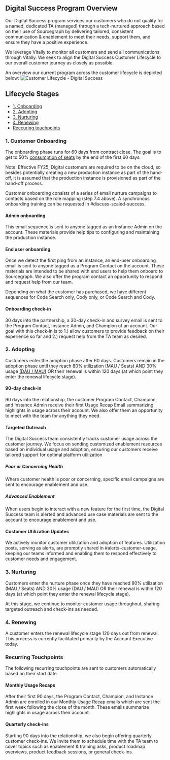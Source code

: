 ## Digital Success Program Overview

Our Digital Success program services our customers who do not qualify for a named, dedicated TA (managed) through a tech-nurtured approach based on their use of Sourcegraph by delivering tailored, consistent communication & enablement to meet their needs, support them, and ensure they have a positive experience.

We leverage Vitally to monitor all customers and send all communications through Vitally. We seek to align the Digital Success Customer Lifecycle to our overall customer journey as closely as possible.

An overview our current program across the customer lifecycle is depicted below:
![Customer Lifecycle - Digital Success](https://github.com/sourcegraph/handbook/assets/7228359/cd686ea6-6d09-4dd8-a278-f52548efd637)

## Lifecycle Stages

- [1. Onboarding](#customer-onboarding)
- [2. Adopting](#adopting)
- [3. Nurturing](#nurturing)
- [4. Renewing](#renewing)
- [Reccuring touchpoints](#recurring-touchpoints)

### 1. Customer Onboarding

The onboarding phase runs for 60 days from contract close. The goal is to get to 50% [consumption of seats](../index.md#utilization-adoption) by the end of the first 60 days.

Note: Effective FY25, Digital customers are required to be on the cloud, so besides potentially creating a new production instance as part of the hand-off, it is assumed that the production instance is provisioned as part of the hand-off process.

Customer onboarding consists of a series of email nurture campaigns to contacts based on the role mapping (step 7.4 above). A synchronous onboarding training can be requested in #discuss-scaled-success.

#### Admin onboarding

This email sequence is sent to anyone tagged as an Instance Admin on the account. These materials provide help tips to configuring and maintaining the production instance.

#### End user onboarding

Once we detect the first ping from an instance, an end-user onboarding email is sent to anyone tagged as a Program Contact on the account. These materials are intended to be shared with end users to help them onboard to Sourcegraph. We also offer the program contact an opportunity to respond and request help from our team.

Depending on what the customer has purchased, we have different sequences for Code Search only, Cody only, or Code Search and Cody.

#### Onboarding check-in

30 days into the partnership, a 30-day check-in and survey email is sent to the Program Contact, Instance Admin, and Champion of an account. Our goal with this check-in is to 1.) allow customers to provide feedback on their experience so far and 2.) request help from the TA team as desired.

### 2. Adopting

Customers enter the adoption phase after 60 days. Customers remain in the adoption phase until they reach 80% utilization (MAU / Seats) AND 30% usage [(DAU / MAU)](../index.md#consumption-usage) OR their renewal is within 120 days (at which point they enter the renewal lifecycle stage).

#### 90-day check-in

90 days into the relationship, the customer Program Contact, Champion, and Instance Admin receive their first Usage Recap Email summarizing highlights in usage across their account. We also offer them an opportunity to meet with the team for anything they need.

#### Targeted Outreach

The Digital Success team consistently tracks customer usage across the customer journey. We focus on sending customized enablement resources based on individual usage and adoption, ensuring our customers receive tailored support for optimal platform utilization

##### Poor or Concerning Health

Where customer health is poor or concerning, specific email campaigns are sent to encourage enablement and use.

##### Advanced Enablement

When users begin to interact with a new feature for the first time, the Digital Success team is alerted and advanced use case materials are sent to the account to encourage enablement and use.

#### Customer Utilization Updates

We actively monitor customer utilization and adoption of features. Utilization posts, serving as alerts, are promptly shared in #alerts-customer-usage, keeping our teams informed and enabling them to respond effectively to customer needs and engagement.

### 3. Nurturing

Customers enter the nurture phase once they have reached 80% utilization (MAU / Seats) AND 30% usage (DAU / MAU) OR their renewal is within 120 days (at which point they enter the renewal lifecycle stage).

At this stage, we continue to monitor customer usage throughout, sharing targeted outreach and check-ins as needed.

### 4. Renewing

A customer enters the renewal lifecycle stage 120 days out from renewal. This process is currently facilitated primarily by the Account Executive today.

### Recurring Touchpoints

The following recurring touchpoints are sent to customers automatically based on their start date.

#### Monthly Usage Recaps

After their first 90 days, the Program Contact, Champion, and Instance Admin are enrolled in our Monthly Usage Recap emails which are sent the first week following the close of the month. These emails summarize highlights in usage across their account.

#### Quarterly check-ins

Starting 90 days into the relationship, we also begin offering quarterly customer check-ins. We invite them to schedule time with the TA team to cover topics such as enablement & training asks, product roadmap overviews, product feedback sessions, or general check-ins.
